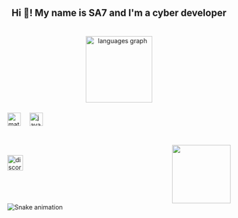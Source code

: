 <h2 align="center">Hi 👋! My name is SA7 and I'm a cyber developer</h2>

###

<br clear="both">

<div align="center">
  <img src="https://github-readme-stats.vercel.app/api/top-langs?username=0xSA7&locale=en&hide_title=true&layout=compact&card_width=320&langs_count=10&theme=dracula&hide_border=true" height="150" alt="languages graph"  />
</div>

###

<div align="left">
  <img src="https://cdn.jsdelivr.net/gh/devicons/devicon/icons/matlab/matlab-original.svg" height="30" alt="matlab logo"  />
  <img width="12" />
  <img src="https://cdn.jsdelivr.net/gh/devicons/devicon/icons/java/java-original.svg" height="30" alt="java logo"  />
</div>

###

<br clear="both">

<img align="right" height="132" src="https://i-download.imgflip.com/8phdcz.gif"  />

###

<div align="left">
  <a href="discordapp.com/users/726491446894657549" target="_blank">
    <img src="https://img.shields.io/static/v1?message=Discord&logo=discord&label=0xSA7&color=#0000FF&logoColor=navy&labelColor=#0000FF&style=for-the-badge" height="35" alt="discord logo"  />
  </a>
</div>

###

<br clear="both">

<img src="https://raw.githubusercontent.com/0xSA7/0xSA7/output/snake.svg" alt="Snake animation" />

###

